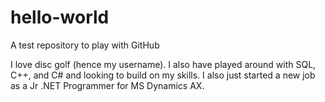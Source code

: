 # hello-world
A test repository to play with GitHub

I love disc golf (hence my username).  I also have played around with SQL, C++, and C# and looking to build on my skills.  I also just started a new job as a Jr .NET Programmer for MS Dynamics AX.
